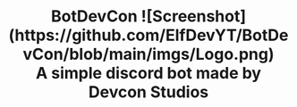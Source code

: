 <h1 align = "center">
BotDevCon
![Screenshot](https://github.com/ElfDevYT/BotDevCon/blob/main/imgs/Logo.png)
<br>
A simple discord bot made by Devcon Studios
</h1>

